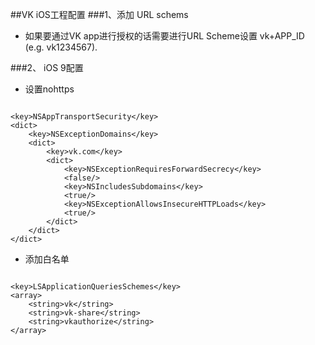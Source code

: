 ##VK iOS工程配置
###1、添加 URL schems
+ 如果要通过VK app进行授权的话需要进行URL Scheme设置 vk+APP_ID (e.g. vk1234567).



###2、 iOS 9配置

+ 设置nohttps  

```

<key>NSAppTransportSecurity</key>
<dict>
    <key>NSExceptionDomains</key>
    <dict>
        <key>vk.com</key>
        <dict>
            <key>NSExceptionRequiresForwardSecrecy</key>
            <false/>
            <key>NSIncludesSubdomains</key>
            <true/>
            <key>NSExceptionAllowsInsecureHTTPLoads</key>
            <true/>
        </dict>
    </dict>
</dict>
```

+ 添加白名单

```

<key>LSApplicationQueriesSchemes</key>
<array>
    <string>vk</string>
    <string>vk-share</string>
    <string>vkauthorize</string>
</array>
```  
